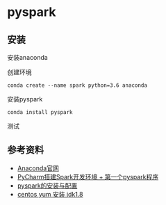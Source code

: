 # pyspark

## 安装

安装anaconda

创建环境

```
conda create --name spark python=3.6 anaconda
```

安装pyspark

```
conda install pyspark
```

测试


## 参考资料

- [Anaconda官网](https://www.anaconda.com/)
- [PyCharm搭建Spark开发环境 + 第一个pyspark程序](https://www.cnblogs.com/hello-yz/p/9306099.html)
- [pyspark的安装与配置](https://blog.csdn.net/dxyna/article/details/80035249)
- [centos yum 安装 jdk1.8](https://blog.csdn.net/lyflyyvip/article/details/78265747)